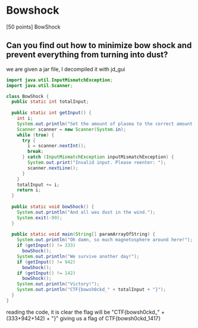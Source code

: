 # Bowshock

[50 points]
BowShock

Can you find out how to minimize bow shock and prevent everything from turning into dust?
---

we are given a jar file, I decompiled it with jd_gui

```java
import java.util.InputMismatchException;
import java.util.Scanner;

class BowShock {
  public static int totalInput;
  
  public static int getInput() {
    int i;
    System.out.println("Set the amount of plasma to the correct amount to minimize bow shock: ");
    Scanner scanner = new Scanner(System.in);
    while (true) {
      try {
        i = scanner.nextInt();
        break;
      } catch (InputMismatchException inputMismatchException) {
        System.out.print("Invalid input. Please reenter: ");
        scanner.nextLine();
      } 
    } 
    totalInput += i;
    return i;
  }
  
  public static void bowShock() {
    System.out.println("And all was dust in the wind.");
    System.exit(-99);
  }
  
  public static void main(String[] paramArrayOfString) {
    System.out.println("Oh damn, so much magnetosphere around here!");
    if (getInput() != 333)
      bowShock(); 
    System.out.println("We survive another day!");
    if (getInput() != 942)
      bowShock(); 
    if (getInput() != 142)
      bowShock(); 
    System.out.println("Victory!");
    System.out.println("CTF{bowsh0ckd_" + totalInput + "}");
  }
}

```

reading the code, it is clear the flag will be "CTF{bowsh0ckd_" + (333+942+142) + "}"
giving us a flag of CTF{bowsh0ckd_1417}